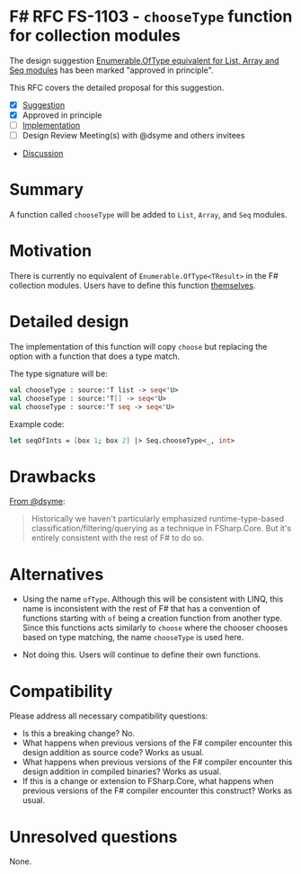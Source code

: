 # F# RFC FS-1103 - `chooseType` function for collection modules

The design suggestion [Enumerable.OfType<TResult> equivalent for List, Array and Seq modules](https://github.com/fsharp/fslang-suggestions/issues/527) has been marked "approved in principle".

This RFC covers the detailed proposal for this suggestion.

- [x] [Suggestion](https://github.com/fsharp/fslang-suggestions/issues/527)
- [x] Approved in principle
- [ ] [Implementation](https://github.com/dotnet/fsharp/pull/FILL-ME-IN)
- [ ] Design Review Meeting(s) with @dsyme and others invitees
- [Discussion](https://github.com/fsharp/fslang-design/discussions/581)

# Summary

A function called `chooseType` will be added to `List`, `Array`, and `Seq` modules.

# Motivation

There is currently no equivalent of `Enumerable.OfType<TResult>` in the F# collection modules. Users have to define
this function [themselves](https://stackoverflow.com/q/2521254/5429648).

# Detailed design

The implementation of this function will copy `choose` but replacing the option with a function that does a type match.

The type signature will be:
```fs
val chooseType : source:'T list -> seq<'U>
val chooseType : source:'T[] -> seq<'U>
val chooseType : source:'T seq -> seq<'U>
```

Example code:

```fsharp
let seqOfInts = [box 1; box 2] |> Seq.chooseType<_, int>
```

# Drawbacks

[From @dsyme](https://github.com/fsharp/fslang-suggestions/issues/527#issuecomment-521980214):
> Historically we haven't particularly emphasized runtime-type-based classification/filtering/querying
> as a technique in FSharp.Core. But it's entirely consistent with the rest of F# to do so.

# Alternatives

- Using the name `ofType`. Although this will be consistent with LINQ, this name is inconsistent with
the rest of F# that has a convention of functions starting with `of` being a creation function from another type.
Since this functions acts similarly to `choose` where the chooser chooses based on type matching, the name `chooseType` is used here.

- Not doing this. Users will continue to define their own functions.

# Compatibility

Please address all necessary compatibility questions:

* Is this a breaking change? No.
* What happens when previous versions of the F# compiler encounter this design addition as source code? Works as usual.
* What happens when previous versions of the F# compiler encounter this design addition in compiled binaries? Works as usual.
* If this is a change or extension to FSharp.Core, what happens when previous versions of the F# compiler encounter this construct? Works as usual.


# Unresolved questions

None.
